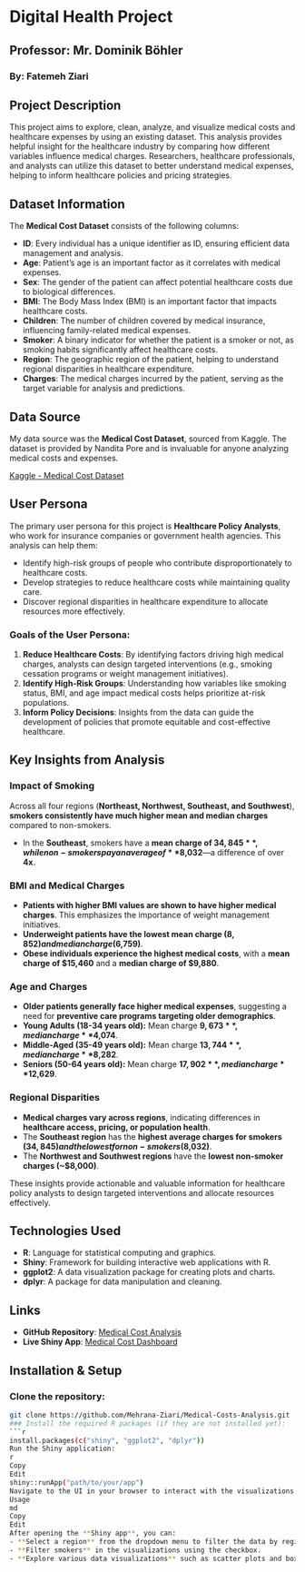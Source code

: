 # Digital Health Project

## Professor: Mr. Dominik Böhler  
### By: Fatemeh Ziari  

## Project Description  
This project aims to explore, clean, analyze, and visualize medical costs and healthcare expenses by using an existing dataset. This analysis provides helpful insight for the healthcare industry by comparing how different variables influence medical charges. Researchers, healthcare professionals, and analysts can utilize this dataset to better understand medical expenses, helping to inform healthcare policies and pricing strategies.  

## Dataset Information  
The **Medical Cost Dataset** consists of the following columns:  

- **ID**: Every individual has a unique identifier as ID, ensuring efficient data management and analysis.  
- **Age**: Patient’s age is an important factor as it correlates with medical expenses.  
- **Sex**: The gender of the patient can affect potential healthcare costs due to biological differences.  
- **BMI**: The Body Mass Index (BMI) is an important factor that impacts healthcare costs.  
- **Children**: The number of children covered by medical insurance, influencing family-related medical expenses.  
- **Smoker**: A binary indicator for whether the patient is a smoker or not, as smoking habits significantly affect healthcare costs.  
- **Region**: The geographic region of the patient, helping to understand regional disparities in healthcare expenditure.  
- **Charges**: The medical charges incurred by the patient, serving as the target variable for analysis and predictions.  

## Data Source  
My data source was the **Medical Cost Dataset**, sourced from Kaggle. The dataset is provided by Nandita Pore and is invaluable for anyone analyzing medical costs and expenses.  

[Kaggle - Medical Cost Dataset](https://www.kaggle.com/)  

## User Persona  
The primary user persona for this project is **Healthcare Policy Analysts**, who work for insurance companies or government health agencies. This analysis can help them:  

- Identify high-risk groups of people who contribute disproportionately to healthcare costs.  
- Develop strategies to reduce healthcare costs while maintaining quality care.  
- Discover regional disparities in healthcare expenditure to allocate resources more effectively.  

### Goals of the User Persona:  
1. **Reduce Healthcare Costs**: By identifying factors driving high medical charges, analysts can design targeted interventions (e.g., smoking cessation programs or weight management initiatives).  
2. **Identify High-Risk Groups**: Understanding how variables like smoking status, BMI, and age impact medical costs helps prioritize at-risk populations.  
3. **Inform Policy Decisions**: Insights from the data can guide the development of policies that promote equitable and cost-effective healthcare.  

## Key Insights from Analysis  

### Impact of Smoking  
Across all four regions (**Northeast, Northwest, Southeast, and Southwest**), **smokers consistently have much higher mean and median charges** compared to non-smokers.  
- In the **Southeast**, smokers have a **mean charge of $34,845**, while non-smokers pay an average of **$8,032**—a difference of over **4x**.  

### BMI and Medical Charges  
- **Patients with higher BMI values are shown to have higher medical charges**. This emphasizes the importance of weight management initiatives.  
- **Underweight patients have the lowest mean charge ($8,852) and median charge ($6,759)**.  
- **Obese individuals experience the highest medical costs**, with a **mean charge of $15,460** and a **median charge of $9,880**.  

### Age and Charges  
- **Older patients generally face higher medical expenses**, suggesting a need for **preventive care programs targeting older demographics**.  
- **Young Adults (18-34 years old):** Mean charge **$9,673**, median charge **$4,074**.  
- **Middle-Aged (35-49 years old):** Mean charge **$13,744**, median charge **$8,282**.  
- **Seniors (50-64 years old):** Mean charge **$17,902**, median charge **$12,629**.  

### Regional Disparities  
- **Medical charges vary across regions**, indicating differences in **healthcare access, pricing, or population health**.  
- The **Southeast region** has the **highest average charges for smokers ($34,845) and the lowest for non-smokers ($8,032)**.  
- The **Northwest and Southwest regions** have the **lowest non-smoker charges (~$8,000)**.  

These insights provide actionable and valuable information for healthcare policy analysts to design targeted interventions and allocate resources effectively.  

## Technologies Used  
- **R**: Language for statistical computing and graphics.  
- **Shiny**: Framework for building interactive web applications with R.  
- **ggplot2**: A data visualization package for creating plots and charts.  
- **dplyr**: A package for data manipulation and cleaning.  

## Links  
- **GitHub Repository**: [Medical Cost Analysis](https://github.com/Mehrana-Ziari/Medical-Cost)  
- **Live Shiny App**: [Medical Cost Dashboard](https://fatemehziari.shinyapps.io/med_cost/)  

## Installation & Setup  

### Clone the repository:  
```sh
git clone https://github.com/Mehrana-Ziari/Medical-Costs-Analysis.git
### Install the required R packages (if they are not installed yet):
```r
install.packages(c("shiny", "ggplot2", "dplyr"))
Run the Shiny application:
r
Copy
Edit
shiny::runApp("path/to/your/app")
Navigate to the UI in your browser to interact with the visualizations.
Usage
md
Copy
Edit
After opening the **Shiny app**, you can:
- **Select a region** from the dropdown menu to filter the data by region.
- **Filter smokers** in the visualizations using the checkbox.
- **Explore various data visualizations** such as scatter plots and box plots to analyze t
